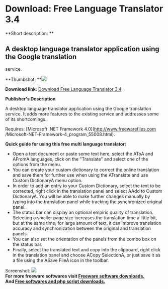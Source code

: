 # Download: Free Language Translator 3.4

**Short description: **

## A desktop language translator application using the Google translation
service.

  
**Thumbshot: **![](http://www.freewarefiles.com/screenshot/freelngtrnsltr2_md.jpg)   
  
**Download link:** [Download Free Language Translator 3.4](http://freesoftwares.boysofts.com/Free-Language-Translator_program_46862.html)  
  

**Publisher's Description**  
  

A desktop language translator application using the Google translation
service. It adds more features to the existing service and addresses some of
its shortcomings.

Requires: [Microsoft .NET Framework 4.0](http://www.freewarefiles.com
/Microsoft-NET-Framework-4_program_55008.html).

**Quick guide for using this free multi language translator:**

  * Open a text document or paste some text here, select the AToA and AFromA languages, click on the "Translate" and select one of the options from the menu. 
  * You can create your custom dictionary to correct the online translation and save them for further use when using the ATranslate and use Custom DictionaryA menu option. 
  * In order to add an entry to your Custom Dictionary, select the text to be corrected, right click in the translation panel and select AAdd to Custom DictionaryA. You will be able to make further changes manually by typing into the translation panel while tracking the synchronized original panel. 
  * The status bar can display an optional empiric quality of translation. Selecting a smaller page size increases the translation time a little bit, but at the same time, for large amount of text, it can improve translation accuracy and synchronization between the original and translation panels. 
  * You can also set the orientation of the panels from the combo box on the status bar. 
  * Finally, select the translated text and copy into the clipboard, right click in the translation panel and choose ACopy SelectionA, or just save it as a file using the ASave FileA icon in the toolbar. 

  
  
Screenshot: ![](http://www.freewarefiles.com/screenshot/freelngtrnsltr2.jpg)  
**For more freeware softwares visit [Freeware software downloads.](http://freesoftwares.boysofts.com/)**   
**And [Free softwares and php script downloads.](http://www.boysofts.com/)**

